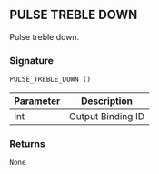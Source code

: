 ## PULSE TREBLE DOWN

Pulse treble down.


### Signature

`PULSE_TREBLE_DOWN ()`


| Parameter | Description |
| --- | --- |
| int | Output Binding ID |


### Returns

`None`